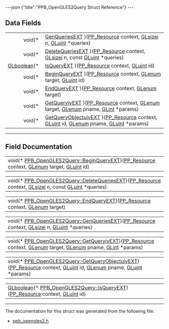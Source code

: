 ---json {"title":"PPB\_OpenGLES2Query Struct Reference"} ---

Data Fields
-----------

<table><tbody><tr class="odd"><td style="text-align: right;">void(* </td><td><a href="/docs/native-client/pepper_dev/c/struct_p_p_b___open_g_l_e_s2_query#ac7f972db2f16fd921113b699809423a6" class="el">GenQueriesEXT</a> )(<a href="/docs/native-client/pepper_dev/c/group___typedefs#gafdc3895ee80f4750d0d95ae1b677e9b7" class="el">PP_Resource</a> context, <a href="/docs/native-client/pepper_dev/c/ppb__opengles2_8h#a9289d5b99dc1f27f01480360f2e18ae0" class="el">GLsizei</a> n, <a href="/docs/native-client/pepper_dev/c/ppb__opengles2_8h#aa311c7f0d6ec4f1a33f9235c3651b86b" class="el">GLuint</a> *queries)</td></tr><tr class="even"><td style="text-align: right;">void(* </td><td><a href="/docs/native-client/pepper_dev/c/struct_p_p_b___open_g_l_e_s2_query#a540e524a6fd88ab096a207ecca7bc14c" class="el">DeleteQueriesEXT</a> )(<a href="/docs/native-client/pepper_dev/c/group___typedefs#gafdc3895ee80f4750d0d95ae1b677e9b7" class="el">PP_Resource</a> context, <a href="/docs/native-client/pepper_dev/c/ppb__opengles2_8h#a9289d5b99dc1f27f01480360f2e18ae0" class="el">GLsizei</a> n, const <a href="/docs/native-client/pepper_dev/c/ppb__opengles2_8h#aa311c7f0d6ec4f1a33f9235c3651b86b" class="el">GLuint</a> *queries)</td></tr><tr class="odd"><td style="text-align: right;"><a href="/docs/native-client/pepper_dev/c/ppb__opengles2_8h#aa010a67382116caf29c29318251ccb6c" class="el">GLboolean</a>(* </td><td><a href="/docs/native-client/pepper_dev/c/struct_p_p_b___open_g_l_e_s2_query#a3c41482d977160b2b5996e0ac54c2966" class="el">IsQueryEXT</a> )(<a href="/docs/native-client/pepper_dev/c/group___typedefs#gafdc3895ee80f4750d0d95ae1b677e9b7" class="el">PP_Resource</a> context, <a href="/docs/native-client/pepper_dev/c/ppb__opengles2_8h#aa311c7f0d6ec4f1a33f9235c3651b86b" class="el">GLuint</a> id)</td></tr><tr class="even"><td style="text-align: right;">void(* </td><td><a href="/docs/native-client/pepper_dev/c/struct_p_p_b___open_g_l_e_s2_query#a1ec23a910cbd8b946ef870522f988c01" class="el">BeginQueryEXT</a> )(<a href="/docs/native-client/pepper_dev/c/group___typedefs#gafdc3895ee80f4750d0d95ae1b677e9b7" class="el">PP_Resource</a> context, <a href="/docs/native-client/pepper_dev/c/ppb__opengles2_8h#a7efd7809e1632cdae75603fd1fee61c0" class="el">GLenum</a> target, <a href="/docs/native-client/pepper_dev/c/ppb__opengles2_8h#aa311c7f0d6ec4f1a33f9235c3651b86b" class="el">GLuint</a> id)</td></tr><tr class="odd"><td style="text-align: right;">void(* </td><td><a href="/docs/native-client/pepper_dev/c/struct_p_p_b___open_g_l_e_s2_query#af025f4ae3d19616f2919df8cbfc54d57" class="el">EndQueryEXT</a> )(<a href="/docs/native-client/pepper_dev/c/group___typedefs#gafdc3895ee80f4750d0d95ae1b677e9b7" class="el">PP_Resource</a> context, <a href="/docs/native-client/pepper_dev/c/ppb__opengles2_8h#a7efd7809e1632cdae75603fd1fee61c0" class="el">GLenum</a> target)</td></tr><tr class="even"><td style="text-align: right;">void(* </td><td><a href="/docs/native-client/pepper_dev/c/struct_p_p_b___open_g_l_e_s2_query#a20022463bd047ba05e8ce0e2efdb2af6" class="el">GetQueryivEXT</a> )(<a href="/docs/native-client/pepper_dev/c/group___typedefs#gafdc3895ee80f4750d0d95ae1b677e9b7" class="el">PP_Resource</a> context, <a href="/docs/native-client/pepper_dev/c/ppb__opengles2_8h#a7efd7809e1632cdae75603fd1fee61c0" class="el">GLenum</a> target, <a href="/docs/native-client/pepper_dev/c/ppb__opengles2_8h#a7efd7809e1632cdae75603fd1fee61c0" class="el">GLenum</a> pname, <a href="/docs/native-client/pepper_dev/c/ppb__opengles2_8h#a5ac0f3c4d7fafd42b284b5487a791017" class="el">GLint</a> *params)</td></tr><tr class="odd"><td style="text-align: right;">void(* </td><td><a href="/docs/native-client/pepper_dev/c/struct_p_p_b___open_g_l_e_s2_query#af2a018b4c0b8e16ec5c84b6a859f64e9" class="el">GetQueryObjectuivEXT</a> )(<a href="/docs/native-client/pepper_dev/c/group___typedefs#gafdc3895ee80f4750d0d95ae1b677e9b7" class="el">PP_Resource</a> context, <a href="/docs/native-client/pepper_dev/c/ppb__opengles2_8h#aa311c7f0d6ec4f1a33f9235c3651b86b" class="el">GLuint</a> id, <a href="/docs/native-client/pepper_dev/c/ppb__opengles2_8h#a7efd7809e1632cdae75603fd1fee61c0" class="el">GLenum</a> pname, <a href="/docs/native-client/pepper_dev/c/ppb__opengles2_8h#aa311c7f0d6ec4f1a33f9235c3651b86b" class="el">GLuint</a> *params)</td></tr></tbody></table>

------------------------------------------------------------------------

Field Documentation
-------------------

<span id="a1ec23a910cbd8b946ef870522f988c01" class="anchor" style="margin: 0;"></span>

<table><tbody><tr class="odd"><td>void(* <a href="/docs/native-client/pepper_dev/c/struct_p_p_b___open_g_l_e_s2_query#a1ec23a910cbd8b946ef870522f988c01" class="el">PPB_OpenGLES2Query::BeginQueryEXT</a>)(<a href="/docs/native-client/pepper_dev/c/group___typedefs#gafdc3895ee80f4750d0d95ae1b677e9b7" class="el">PP_Resource</a> context, <a href="/docs/native-client/pepper_dev/c/ppb__opengles2_8h#a7efd7809e1632cdae75603fd1fee61c0" class="el">GLenum</a> target, <a href="/docs/native-client/pepper_dev/c/ppb__opengles2_8h#aa311c7f0d6ec4f1a33f9235c3651b86b" class="el">GLuint</a> id)</td></tr></tbody></table>

<span id="a540e524a6fd88ab096a207ecca7bc14c" class="anchor" style="margin: 0;"></span>

<table><tbody><tr class="odd"><td>void(* <a href="/docs/native-client/pepper_dev/c/struct_p_p_b___open_g_l_e_s2_query#a540e524a6fd88ab096a207ecca7bc14c" class="el">PPB_OpenGLES2Query::DeleteQueriesEXT</a>)(<a href="/docs/native-client/pepper_dev/c/group___typedefs#gafdc3895ee80f4750d0d95ae1b677e9b7" class="el">PP_Resource</a> context, <a href="/docs/native-client/pepper_dev/c/ppb__opengles2_8h#a9289d5b99dc1f27f01480360f2e18ae0" class="el">GLsizei</a> n, const <a href="/docs/native-client/pepper_dev/c/ppb__opengles2_8h#aa311c7f0d6ec4f1a33f9235c3651b86b" class="el">GLuint</a> *queries)</td></tr></tbody></table>

<span id="af025f4ae3d19616f2919df8cbfc54d57" class="anchor" style="margin: 0;"></span>

<table><tbody><tr class="odd"><td>void(* <a href="/docs/native-client/pepper_dev/c/struct_p_p_b___open_g_l_e_s2_query#af025f4ae3d19616f2919df8cbfc54d57" class="el">PPB_OpenGLES2Query::EndQueryEXT</a>)(<a href="/docs/native-client/pepper_dev/c/group___typedefs#gafdc3895ee80f4750d0d95ae1b677e9b7" class="el">PP_Resource</a> context, <a href="/docs/native-client/pepper_dev/c/ppb__opengles2_8h#a7efd7809e1632cdae75603fd1fee61c0" class="el">GLenum</a> target)</td></tr></tbody></table>

<span id="ac7f972db2f16fd921113b699809423a6" class="anchor" style="margin: 0;"></span>

<table><tbody><tr class="odd"><td>void(* <a href="/docs/native-client/pepper_dev/c/struct_p_p_b___open_g_l_e_s2_query#ac7f972db2f16fd921113b699809423a6" class="el">PPB_OpenGLES2Query::GenQueriesEXT</a>)(<a href="/docs/native-client/pepper_dev/c/group___typedefs#gafdc3895ee80f4750d0d95ae1b677e9b7" class="el">PP_Resource</a> context, <a href="/docs/native-client/pepper_dev/c/ppb__opengles2_8h#a9289d5b99dc1f27f01480360f2e18ae0" class="el">GLsizei</a> n, <a href="/docs/native-client/pepper_dev/c/ppb__opengles2_8h#aa311c7f0d6ec4f1a33f9235c3651b86b" class="el">GLuint</a> *queries)</td></tr></tbody></table>

<span id="a20022463bd047ba05e8ce0e2efdb2af6" class="anchor" style="margin: 0;"></span>

<table><tbody><tr class="odd"><td>void(* <a href="/docs/native-client/pepper_dev/c/struct_p_p_b___open_g_l_e_s2_query#a20022463bd047ba05e8ce0e2efdb2af6" class="el">PPB_OpenGLES2Query::GetQueryivEXT</a>)(<a href="/docs/native-client/pepper_dev/c/group___typedefs#gafdc3895ee80f4750d0d95ae1b677e9b7" class="el">PP_Resource</a> context, <a href="/docs/native-client/pepper_dev/c/ppb__opengles2_8h#a7efd7809e1632cdae75603fd1fee61c0" class="el">GLenum</a> target, <a href="/docs/native-client/pepper_dev/c/ppb__opengles2_8h#a7efd7809e1632cdae75603fd1fee61c0" class="el">GLenum</a> pname, <a href="/docs/native-client/pepper_dev/c/ppb__opengles2_8h#a5ac0f3c4d7fafd42b284b5487a791017" class="el">GLint</a> *params)</td></tr></tbody></table>

<span id="af2a018b4c0b8e16ec5c84b6a859f64e9" class="anchor" style="margin: 0;"></span>

<table><tbody><tr class="odd"><td>void(* <a href="/docs/native-client/pepper_dev/c/struct_p_p_b___open_g_l_e_s2_query#af2a018b4c0b8e16ec5c84b6a859f64e9" class="el">PPB_OpenGLES2Query::GetQueryObjectuivEXT</a>)(<a href="/docs/native-client/pepper_dev/c/group___typedefs#gafdc3895ee80f4750d0d95ae1b677e9b7" class="el">PP_Resource</a> context, <a href="/docs/native-client/pepper_dev/c/ppb__opengles2_8h#aa311c7f0d6ec4f1a33f9235c3651b86b" class="el">GLuint</a> id, <a href="/docs/native-client/pepper_dev/c/ppb__opengles2_8h#a7efd7809e1632cdae75603fd1fee61c0" class="el">GLenum</a> pname, <a href="/docs/native-client/pepper_dev/c/ppb__opengles2_8h#aa311c7f0d6ec4f1a33f9235c3651b86b" class="el">GLuint</a> *params)</td></tr></tbody></table>

<span id="a3c41482d977160b2b5996e0ac54c2966" class="anchor" style="margin: 0;"></span>

<table><tbody><tr class="odd"><td><a href="/docs/native-client/pepper_dev/c/ppb__opengles2_8h#aa010a67382116caf29c29318251ccb6c" class="el">GLboolean</a>(* <a href="/docs/native-client/pepper_dev/c/struct_p_p_b___open_g_l_e_s2_query#a3c41482d977160b2b5996e0ac54c2966" class="el">PPB_OpenGLES2Query::IsQueryEXT</a>)(<a href="/docs/native-client/pepper_dev/c/group___typedefs#gafdc3895ee80f4750d0d95ae1b677e9b7" class="el">PP_Resource</a> context, <a href="/docs/native-client/pepper_dev/c/ppb__opengles2_8h#aa311c7f0d6ec4f1a33f9235c3651b86b" class="el">GLuint</a> id)</td></tr></tbody></table>

------------------------------------------------------------------------

The documentation for this struct was generated from the following file:

-   <a href="/docs/native-client/pepper_dev/c/ppb__opengles2_8h/" class="el">ppb_opengles2.h</a>
